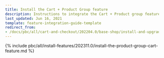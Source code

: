 ```yaml
---
title: Install the Cart + Product Group feature
description: Instructions to integrate the Cart + Product group feature into a Spryker project.
last_updated: Jun 16, 2021
template: feature-integration-guide-template
redirect_from:
- /docs/pbc/all/cart-and-checkout/202204.0/base-shop/install-and-upgrade/install-features/install-the-cart-product-group-feature.html
---
```


{% include pbc/all/install-features/202311.0/install-the-product-group-cart-feature.md %} <!-- To edit, see /_includes/pbc/all/install-features/202311.0/install-the-product-group-cart-feature.md -->
